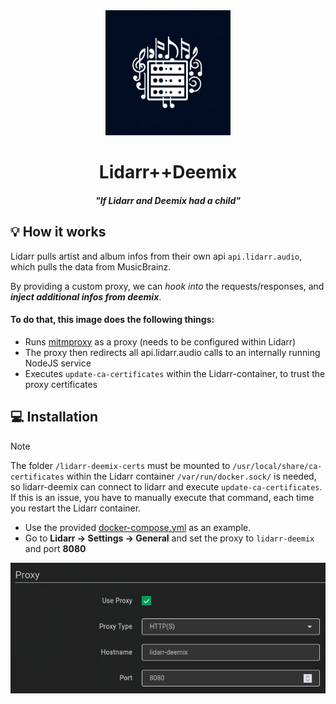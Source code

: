 <div align="center">
<img src="./images/logo.webp" height="200" /><br />
<h1>Lidarr++Deemix</h1>
<h4 style="font-style: italic">"If Lidarr and Deemix had a child"</h4>
</div>

## 💡 How it works

Lidarr pulls artist and album infos from their own api `api.lidarr.audio`, which pulls the data from MusicBrainz.

By providing a custom proxy, we can _hook into_ the requests/responses, and **_inject additional infos from deemix_**.

#### To do that, this image does the following things:

- Runs [mitmproxy](https://mitmproxy.org/) as a proxy (needs to be configured within Lidarr)
- The proxy then redirects all api.lidarr.audio calls to an internally running NodeJS service
- Executes `update-ca-certificates` within the Lidarr-container, to trust the proxy certificates

## 💻️ Installation

> [!NOTE]
> The folder `/lidarr-deemix-certs` must be mounted to `/usr/local/share/ca-certificates` within the Lidarr container
> `/var/run/docker.sock/` is needed, so lidarr-deemix can connect to lidarr and execute `update-ca-certificates`. If this is an issue, you have to manually execute that command, each time you restart the Lidarr container.

- Use the provided [docker-compose.yml](./docker-compose.yml) as an example.
- Go to **Lidarr -> Settings -> General** and set the proxy to `lidarr-deemix` and port **8080**

![settings](./images/lidarr-deemix-conf.png)
